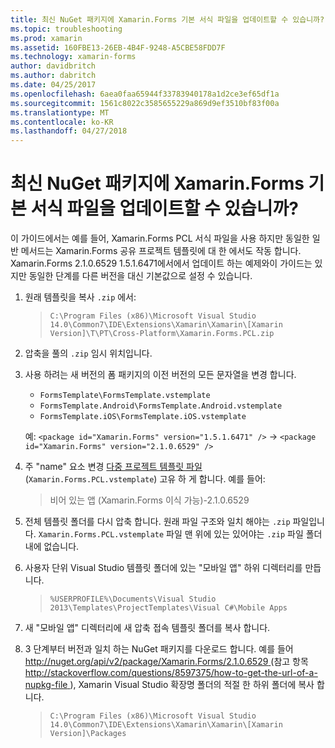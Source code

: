 ```yaml
---
title: 최신 NuGet 패키지에 Xamarin.Forms 기본 서식 파일을 업데이트할 수 있습니까?
ms.topic: troubleshooting
ms.prod: xamarin
ms.assetid: 160FBE13-26EB-4B4F-9248-A5CBE58FDD7F
ms.technology: xamarin-forms
author: davidbritch
ms.author: dabritch
ms.date: 04/25/2017
ms.openlocfilehash: 6aea0faa65944f33783940178a1d2ce3ef65df1a
ms.sourcegitcommit: 1561c8022c3585655229a869d9ef3510bf83f00a
ms.translationtype: MT
ms.contentlocale: ko-KR
ms.lasthandoff: 04/27/2018
---
```

# <a name="can-i-update-the-xamarinforms-default-template-to-a-newer-nuget-package"></a>최신 NuGet 패키지에 Xamarin.Forms 기본 서식 파일을 업데이트할 수 있습니까?

이 가이드에서는 예를 들어, Xamarin.Forms PCL 서식 파일을 사용 하지만 동일한 일반 메서드는 Xamarin.Forms 공유 프로젝트 템플릿에 대 한 에서도 작동 합니다. Xamarin.Forms 2.1.0.6529 1.5.1.6471에서에서 업데이트 하는 예제와이 가이드는 있지만 동일한 단계를 다른 버전을 대신 기본값으로 설정 수 있습니다.

1.  원래 템플릿을 복사 `.zip` 에서:

    > `C:\Program Files (x86)\Microsoft Visual Studio 14.0\Common7\IDE\Extensions\Xamarin\Xamarin\[Xamarin Version]\T\PT\Cross-Platform\Xamarin.Forms.PCL.zip`

2.  압축을 풀의 `.zip` 임시 위치입니다.

3.  사용 하려는 새 버전의 폼 패키지의 이전 버전의 모든 문자열을 변경 합니다.
    *   `FormsTemplate\FormsTemplate.vstemplate`
    *   `FormsTemplate.Android\FormsTemplate.Android.vstemplate`
    *   `FormsTemplate.iOS\FormsTemplate.iOS.vstemplate`

    예: `<package id="Xamarin.Forms" version="1.5.1.6471" />` -> `<package id="Xamarin.Forms" version="2.1.0.6529" />`

4.  주 "name" 요소 변경 [다중 프로젝트 템플릿 파일](http://msdn.microsoft.com/library/ms185308.aspx) (`Xamarin.Forms.PCL.vstemplate`) 고유 하 게 합니다. 예를 들어:
    > <Name>비어 있는 앱 (Xamarin.Forms 이식 가능)-2.1.0.6529</Name>

5.  전체 템플릿 폴더를 다시 압축 합니다. 원래 파일 구조와 일치 해야는 `.zip` 파일입니다. `Xamarin.Forms.PCL.vstemplate` 파일 맨 위에 있는 있어야는 `.zip` 파일 폴더 내에 없습니다.

6.  사용자 단위 Visual Studio 템플릿 폴더에 있는 "모바일 앱" 하위 디렉터리를 만듭니다.
    > `%USERPROFILE%\Documents\Visual Studio 2013\Templates\ProjectTemplates\Visual C#\Mobile Apps`

7.  새 "모바일 앱" 디렉터리에 새 압축 접속 템플릿 폴더를 복사 합니다.

8.  3 단계부터 버전과 일치 하는 NuGet 패키지를 다운로드 합니다. 예를 들어 [ http://nuget.org/api/v2/package/Xamarin.Forms/2.1.0.6529 ](http://nuget.org/api/v2/package/Xamarin.Forms/2.1.0.6529) (참고 항목 [ http://stackoverflow.com/questions/8597375/how-to-get-the-url-of-a-nupkg-file ](http://stackoverflow.com/questions/8597375/how-to-get-the-url-of-a-nupkg-file)), Xamarin Visual Studio 확장명 폴더의 적절 한 하위 폴더에 복사 합니다.
    > `C:\Program Files (x86)\Microsoft Visual Studio 14.0\Common7\IDE\Extensions\Xamarin\Xamarin\[Xamarin Version]\Packages`
